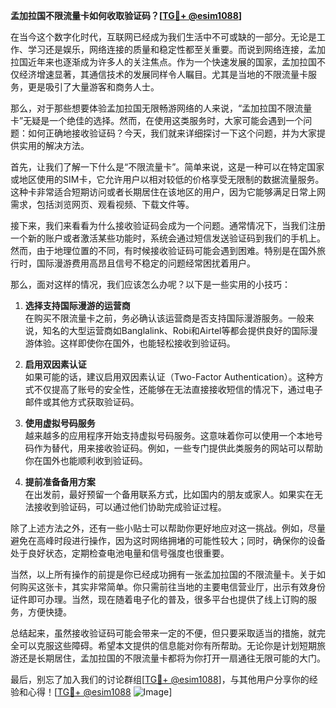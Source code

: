 **孟加拉国不限流量卡如何收取验证码？[[TG💪+ @esim1088](https://t.me/s/esim1088)]**

在当今这个数字化时代，互联网已经成为我们生活中不可或缺的一部分。无论是工作、学习还是娱乐，网络连接的质量和稳定性都至关重要。而说到网络连接，孟加拉国近年来也逐渐成为许多人的关注焦点。作为一个快速发展的国家，孟加拉国不仅经济增速显著，其通信技术的发展同样令人瞩目。尤其是当地的不限流量卡服务，更是吸引了大量游客和商务人士。

那么，对于那些想要体验孟加拉国无限畅游网络的人来说，“孟加拉国不限流量卡”无疑是一个绝佳的选择。然而，在使用这类服务时，大家可能会遇到一个问题：如何正确地接收验证码？今天，我们就来详细探讨一下这个问题，并为大家提供实用的解决方法。

首先，让我们了解一下什么是“不限流量卡”。简单来说，这是一种可以在特定国家或地区使用的SIM卡，它允许用户以相对较低的价格享受无限制的数据流量服务。这种卡非常适合短期访问或者长期居住在该地区的用户，因为它能够满足日常上网需求，包括浏览网页、观看视频、下载文件等。

接下来，我们来看看为什么接收验证码会成为一个问题。通常情况下，当我们注册一个新的账户或者激活某些功能时，系统会通过短信发送验证码到我们的手机上。然而，由于地理位置的不同，有时候接收验证码可能会遇到困难。特别是在国外旅行时，国际漫游费用高昂且信号不稳定的问题经常困扰着用户。

那么，面对这样的情况，我们应该怎么办呢？以下是一些实用的小技巧：

1. **选择支持国际漫游的运营商**  
   在购买不限流量卡之前，务必确认该运营商是否支持国际漫游服务。一般来说，知名的大型运营商如Banglalink、Robi和Airtel等都会提供良好的国际漫游体验。这样即使你在国外，也能轻松接收到验证码。

2. **启用双因素认证**  
   如果可能的话，建议启用双因素认证（Two-Factor Authentication）。这种方式不仅提高了账号的安全性，还能够在无法直接接收短信的情况下，通过电子邮件或其他方式获取验证码。

3. **使用虚拟号码服务**  
   越来越多的应用程序开始支持虚拟号码服务。这意味着你可以使用一个本地号码作为替代，用来接收验证码。例如，一些专门提供此类服务的网站可以帮助你在国外也能顺利收到验证码。

4. **提前准备备用方案**  
   在出发前，最好预留一个备用联系方式，比如国内的朋友或家人。如果实在无法接收到验证码，可以通过他们协助完成验证过程。

除了上述方法之外，还有一些小贴士可以帮助你更好地应对这一挑战。例如，尽量避免在高峰时段进行操作，因为这时网络拥堵的可能性较大；同时，确保你的设备处于良好状态，定期检查电池电量和信号强度也很重要。

当然，以上所有操作的前提是你已经成功拥有一张孟加拉国的不限流量卡。关于如何购买这张卡，其实非常简单。你只需前往当地的主要电信营业厅，出示有效身份证件即可办理。当然，现在随着电子化的普及，很多平台也提供了线上订购的服务，方便快捷。

总结起来，虽然接收验证码可能会带来一定的不便，但只要采取适当的措施，就完全可以克服这些障碍。希望本文提供的信息能对你有所帮助。无论你是计划短期旅游还是长期居住，孟加拉国的不限流量卡都将为你打开一扇通往无限可能的大门。

最后，别忘了加入我们的讨论群组[[TG💪+ @esim1088](https://t.me/s/esim1088)]，与其他用户分享你的经验和心得！[[TG💪+ @esim1088](https://t.me/s/esim1088) ![Image](https://i.postimg.cc/4NQfJmqS/Snipaste-2025-05-13-00-14-12.png)]